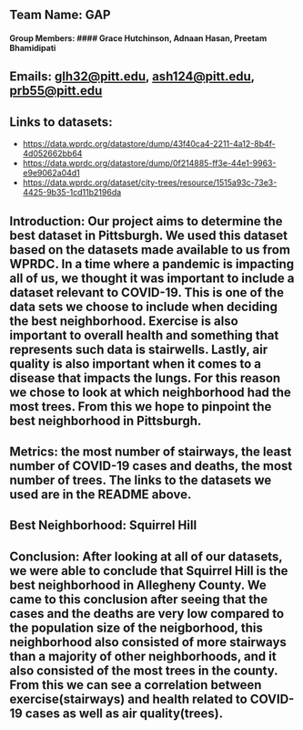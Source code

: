 ## Team Name: GAP

#### Group Members: #### Grace Hutchinson, Adnaan Hasan, Preetam Bhamidipati

## Emails: glh32@pitt.edu, ash124@pitt.edu, prb55@pitt.edu

## Links to datasets:
- https://data.wprdc.org/datastore/dump/43f40ca4-2211-4a12-8b4f-4d052662bb64
- https://data.wprdc.org/datastore/dump/0f214885-ff3e-44e1-9963-e9e9062a04d1
- https://data.wprdc.org/dataset/city-trees/resource/1515a93c-73e3-4425-9b35-1cd11b2196da

## Introduction: Our project aims to determine the best dataset in Pittsburgh. We used this dataset based on the datasets made available to us from WPRDC. In a time where a pandemic is impacting all of us, we thought it was important to include a dataset relevant to COVID-19. This is one of the data sets we choose to include when deciding the best neighborhood. Exercise is also important to overall health and something that represents such data is stairwells. Lastly, air quality is also important when it comes to a disease that impacts the lungs. For this reason we chose to look at which neighborhood had the most trees. From this we hope to pinpoint the best neighborhood in Pittsburgh.

## Metrics: the most number of stairways, the least number of COVID-19 cases and deaths, the most number of trees. The links to the datasets we used are in the README above. 

## Best Neighborhood: Squirrel Hill

## Conclusion: After looking at all of our datasets, we were able to conclude that Squirrel Hill is the best neighborhood in Allegheny County. We came to this conclusion after seeing that the cases and the deaths are very low compared to the population size of the neigborhood, this neighborhood also consisted of more stairways than a majority of other neighborhoods, and it also consisted of the most trees in the county. From this we can see a correlation between exercise(stairways) and health related to COVID-19 cases as well as air quality(trees). 